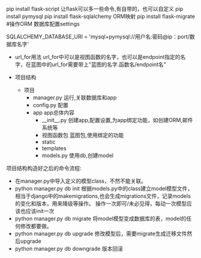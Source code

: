 pip install flask-script  让flask可以多一些命令,有自带的，也可以自定义
pip install pymysql
pip install flask-sqlalchemy   ORM映射
pip install flask-migrate  #操作ORM
数据库配置settings

SQLALCHEMY_DATABASE_URI = 'mysql+pymysql://用户名:密码@ip：port/数据库名字'

- url_for用法
url_for中可以是视图函数的名字，也可以是endpoint指定的名字，在蓝图中的url_for需要带上"蓝图的名字.函数名/endpoint名"


- 项目结构
    - 项目
        - manager.py    运行,关联数据库和app
        - config.py     配置
        - app           app总体内容
            - \_\_init\_\_.py       创建app,配置设置,为app绑定功能，如创建ORM,邮件系统等
            - 视图函数包             蓝图包,使用绑定的功能
            - static
            - templates
            - models.py             使用db,创建model

项目结构构造好之后的命令流程:
- 在manager.py中导入定义的模型class，不然不能关联。
- python manager.py db init       根据models.py中的class建立model模型文件，相当于django中的makemigrations,也会生成migrations文件，记录models的变化和版本，用来降级等操作。 操作一次即可/未必见得，每动一次模型应该也应该init一次
- python manager.py db migrate    将model模型变成数据库的表，model的任何修改都要做。
- python manager.py db upgrade    修改模型后，需要migrate生成迁移文件然后upgrade
- python manager.py db downgrade  版本回滚